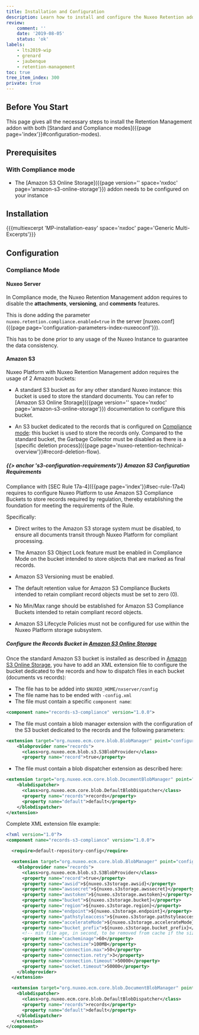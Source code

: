 ```yaml
---
title: Installation and Configuration
description: Learn how to install and configure the Nuxeo Retention addon.
review:
    comment: ''
    date: '2019-08-05'
    status: 'ok'
labels:
    - lts2019-wip
    - grenard
    - jaubenque
    - retention-management
toc: true
tree_item_index: 300
private: true
---
```


## Before You Start

This page gives all the necessary steps to install the Retention Management addon with both [Standard and Compliance modes]({{page page='index'}}#configuration-modes).

## Prerequisites

### With Compliance mode

- The [Amazon S3 Online Storage]({{page version='' space='nxdoc' page='amazon-s3-online-storage'}}) addon needs to be configured on your instance

## Installation

{{{multiexcerpt 'MP-installation-easy' space='nxdoc' page='Generic Multi-Excerpts'}}}

## Configuration

### Compliance Mode

#### Nuxeo Server

In Compliance mode, the Nuxeo Retention Management addon requires to disable the **attachments**, **versioning**, and **comments** features.

This is done adding the parameter `nuxeo.retention.compliance.enabled=true` in the server [nuxeo.conf]({{page page='configuration-parameters-index-nuxeoconf'}}).

This has to be done prior to any usage of the Nuxeo Instance to guarantee the data consistency.

#### Amazon S3

Nuxeo Platform with Nuxeo Retention Management addon requires the usage of 2 Amazon buckets:

- A standard S3 bucket as for any other standard Nuxeo instance: this bucket is used to store the standard documents. You can refer to [Amazon S3 Online Storage]({{page version='' space='nxdoc' page='amazon-s3-online-storage'}}) documentation to configure this bucket.

- An S3 bucket dedicated to the records that is configured on [Compliance mode](#s3-configuration-requirements): this bucket is used to store the records only. Compared to the standard bucket, the Garbage Collector must be disabled as there is a [specific deletion process]({{page page='nuxeo-retention-technical-overview'}}#record-deletion-flow).

##### {{> anchor 's3-configuration-requirements'}} Amazon S3 Configuration Requirements

Compliance with [SEC Rule 17a-4]({{page page='index'}}#sec-rule-17a4) requires to configure Nuxeo Platform to use Amazon S3 Compliance Buckets to store records required by regulation, thereby establishing the foundation for meeting the requirements of the Rule.</br>

Specifically:

- Direct writes to the Amazon S3 storage system must be disabled, to ensure all documents transit through Nuxeo Platform for compliant processing.

- The Amazon S3 Object Lock feature must be enabled in Compliance Mode on the bucket intended to store objects that are marked as final records.

- Amazon S3 Versioning must be enabled.

- The default retention value for Amazon S3 Compliance Buckets intended to retain compliant record objects must be set to zero (0).

- No Min/Max range should be established for Amazon S3 Compliance Buckets intended to retain compliant record objects.

- Amazon S3 Lifecycle Policies must not be configured for use within the Nuxeo Platform storage subsystem.

##### Configure the Records Bucket in [Amazon S3 Online Storage](https://connect.nuxeo.com/nuxeo/site/marketplace/package/amazon-s3-online-storage)

Once the standard Amazon S3 bucket is installed as described in [Amazon S3 Online Storage](https://connect.nuxeo.com/nuxeo/site/marketplace/package/amazon-s3-online-storage), you have to add an XML extension file to configure the bucket dedicated to the records and how to dispatch files in each bucket (documents vs records):
- The file has to be added into `$NUXEO_HOME/nxserver/config`
- The file name has to be ended with `-config.xml`
- The file must contain a specific `component name`:

```xml
<component name="records-s3-compliance" version="1.0.0">
```
- The file must contain a blob manager extension with the configuration of the S3 bucket dedicated to the records and the following parameters:

```xml
<extension target="org.nuxeo.ecm.core.blob.BlobManager" point="configuration">
    <blobprovider name="records">
      <class>org.nuxeo.ecm.blob.s3.S3BlobProvider</class>
      <property name="record">true</property>
```
- The file must contain a blob dispatcher extension as described here:

```xml
<extension target="org.nuxeo.ecm.core.blob.DocumentBlobManager" point="configuration">
    <blobdispatcher>
      <class>org.nuxeo.ecm.core.blob.DefaultBlobDispatcher</class>
      <property name="records">records</property>
      <property name="default">default</property>
    </blobdispatcher>
</extension>
```

Complete XML extension file example:
```xml
<?xml version="1.0"?>
<component name="records-s3-compliance" version="1.0.0">

  <require>default-repository-config</require>

  <extension target="org.nuxeo.ecm.core.blob.BlobManager" point="configuration">
    <blobprovider name="records">
      <class>org.nuxeo.ecm.blob.s3.S3BlobProvider</class>
      <property name="record">true</property>
      <property name="awsid">${nuxeo.s3storage.awsid}</property>
      <property name="awssecret">${nuxeo.s3storage.awssecret}</property>
      <property name="awstoken">${nuxeo.s3storage.awstoken}</property>
      <property name="bucket">${nuxeo.s3storage.bucket}</property>
      <property name="region">${nuxeo.s3storage.region}</property>
      <property name="endpoint">${nuxeo.s3storage.endpoint}</property>
      <property name="pathstyleaccess">${nuxeo.s3storage.pathstyleaccess}</property>
      <property name="accelerateMode">${nuxeo.s3storage.accelerateMode}</property>
      <property name="bucket_prefix">${nuxeo.s3storage.bucket_prefix}</property>
      <!-- min file age, in second, to be removed from cache if the size max size is reached, default is 3600 -->
      <property name="cacheminage">60</property>
      <property name="cachesize">100MB</property>
      <property name="connection.max">50</property>
      <property name="connection.retry">3</property>
      <property name="connection.timeout">50000</property>
      <property name="socket.timeout">50000</property>
    </blobprovider>
  </extension>

  <extension target="org.nuxeo.ecm.core.blob.DocumentBlobManager" point="configuration">
    <blobdispatcher>
      <class>org.nuxeo.ecm.core.blob.DefaultBlobDispatcher</class>
      <property name="records">records</property>
      <property name="default">default</property>
    </blobdispatcher>
  </extension>
</component>
```
